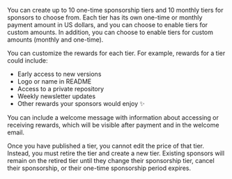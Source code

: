 You can create up to 10 one-time sponsorship tiers and 10 monthly tiers for sponsors to choose from. Each tier has its own one-time or monthly payment amount in US dollars, and you can choose to enable tiers for custom amounts. In addition, you can choose to enable tiers for custom amounts (monthly and one-time).

You can customize the rewards for each tier. For example, rewards for a tier could include:
- Early access to new versions
- Logo or name in README
- Access to a private repository
- Weekly newsletter updates
- Other rewards your sponsors would enjoy ✨

You can include a welcome message with information about accessing or receiving rewards, which will be visible after payment and in the welcome email.

Once you have published a tier, you cannot edit the price of that tier. Instead, you must retire the tier and create a new tier. Existing sponsors will remain on the retired tier until they change their sponsorship tier, cancel their sponsorship, or their one-time sponsorship period expires.
